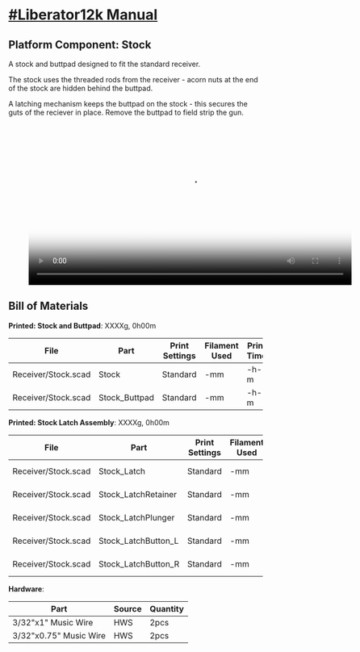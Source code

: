 # [\#Liberator12k Manual](../../index.html)
## Platform Component: Stock

A stock and buttpad designed to fit the standard receiver.

The stock uses the threaded rods from the receiver - acorn nuts at the end of
the stock are hidden behind the buttpad.

A latching mechanism keeps the buttpad on the stock - this secures the guts of
the reciever in place. Remove the buttpad to field strip the gun.

<!-- blank line -->
<figure class="video_container">
  <video width="640" loop="true" preload="auto" controls="false" allowfullscreen="true" poster="Stock.png">
    <source src="Stock.mp4" type="video/mp4">
  </video>
</figure>
<!-- blank line -->

Bill of Materials
-----------------
**Printed: Stock and Buttpad**: XXXXg, 0h00m

| File                | Part             | Print Settings | Filament Used | Print Time |
|---------------------|------------------|----------------|---------------|------------|
| Receiver/Stock.scad | Stock            | Standard       | -mm           | -h-m       |
| Receiver/Stock.scad | Stock_Buttpad    | Standard       | -mm           | -h-m       |

**Printed: Stock Latch Assembly**: XXXXg, 0h00m

| File                | Part                | Print Settings | Filament Used | Print Time |
|---------------------|---------------------|----------------|---------------|------------|
| Receiver/Stock.scad | Stock_Latch         | Standard       | -mm           | -h-m       |
| Receiver/Stock.scad | Stock_LatchRetainer | Standard       | -mm           | -h-m       |
| Receiver/Stock.scad | Stock_LatchPlunger  | Standard       | -mm           | -h-m       |
| Receiver/Stock.scad | Stock_LatchButton_L | Standard       | -mm           | -h-m       |
| Receiver/Stock.scad | Stock_LatchButton_R | Standard       | -mm           | -h-m       |

**Hardware**:

| Part                                      | Source             | Quantity |
|-------------------------------------------|--------------------|----------|
| 3/32"x1" Music Wire                       | HWS                | 2pcs     |
| 3/32"x0.75" Music Wire                    | HWS                | 2pcs     |

